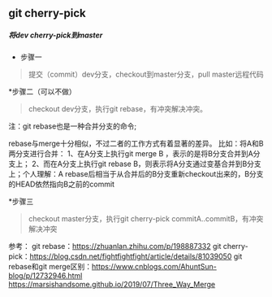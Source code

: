 ## git cherry-pick

##### 将dev cherry-pick到master

* 步骤一
> 提交（commit）dev分支，checkout到master分支，pull master远程代码

*步骤二（可以不做）
>checkout dev分支，执行git rebase，有冲突解决冲突。

注：git rebase也是一种合并分支的命令;

rebase与merge十分相似，不过二者的工作方式有着显著的差异。
比如：将A和B两分支进行合并：
1、在A分支上执行git merge B ，表示的是将B分支合并到A分支上；
2、而在A分支上执行git rebase B，则表示将A分支通过变基合并到B分支上；个人理解：A rebase后相当于从合并后的B分支重新checkout出来的，B分支的HEAD依然指向B之前的commit

*步骤三
>checkout master分支，执行git cherry-pick commitA..commitB，有冲突解决冲突

参考：
git rebase：https://zhuanlan.zhihu.com/p/198887332
git cherry-pick：https://blog.csdn.net/fightfightfight/article/details/81039050
git rebase和git merge区别：https://www.cnblogs.com/AhuntSun-blog/p/12732946.html
https://marsishandsome.github.io/2019/07/Three_Way_Merge